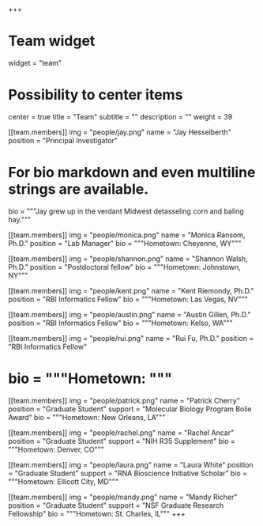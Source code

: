 +++
# Team widget
widget = "team"
# Possibility to center items
center = true
title = "Team"
subtitle = ""
description = ""
weight = 39

[[team.members]]
img = "people/jay.png"
name = "Jay Hesselberth"
position = "Principal Investigator"
# For bio markdown and even multiline strings are available.
bio = """Jay grew up in the verdant Midwest detasseling corn and baling hay."""

[[team.members]]
img = "people/monica.png"
name = "Monica Ransom, Ph.D."
position = "Lab Manager"
bio = """Hometown: Cheyenne, WY"""

[[team.members]]
img = "people/shannon.png"
name = "Shannon Walsh, Ph.D."
position = "Postdoctoral fellow"
bio = """Hometown: Johnstown, NY"""

[[team.members]]
img = "people/kent.png"
name = "Kent Riemondy, Ph.D."
position = "RBI Informatics Fellow"
bio = """Hometown: Las Vegas, NV"""

[[team.members]]
img = "people/austin.png"
name = "Austin Gillen, Ph.D."
position = "RBI Informatics Fellow"
bio = """Hometown: Kelso, WA"""

[[team.members]]
img = "people/rui.png"
name = "Rui Fu, Ph.D."
position = "RBI Informatics Fellow"
# bio = """Hometown: """

[[team.members]]
img = "people/patrick.png"
name = "Patrick Cherry"
position = "Graduate Student"
support = "Molecular Biology Program Bolie Award"
bio = """Hometown: New Orleans, LA"""

[[team.members]]
img = "people/rachel.png"
name = "Rachel Ancar"
position = "Graduate Student"
support = "NIH R35 Supplement"
bio = """Hometown: Denver, CO"""

[[team.members]]
img = "people/laura.png"
name = "Laura White"
position = "Graduate Student"
support = "RNA Bioscience Initiative Scholar"
bio = """Hometown: Ellicott City, MD"""

[[team.members]]
img = "people/mandy.png"
name = "Mandy Richer"
position = "Graduate Student"
support = "NSF Graduate Research Fellowship"
bio = """Hometown: St. Charles, IL"""
+++

